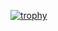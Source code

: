 [![trophy](https://github-profile-trophy.vercel.app/?username=andrenfortes&theme=onedark&title=-Stars,-Followers)](https://github.com/ryo-ma/github-profile-trophy)
<!--
**andrenfortes/andrenfortes** is a ✨ _special_ ✨ repository because its `README.md` (this file) appears on your GitHub profile.

Here are some ideas to get you started:

- 🔭 I’m currently working on ...
- 🌱 I’m currently learning ...
- 👯 I’m looking to collaborate on ...
- 🤔 I’m looking for help with ...
- 💬 Ask me about ...
- 📫 How to reach me: ...
- 😄 Pronouns: ...
- ⚡ Fun fact: ...
-->
